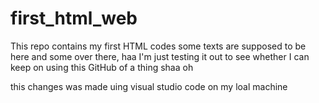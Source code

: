 # first_html_web
This repo contains my first HTML codes 
some texts are supposed to be here and some over there, haa I'm just testing it out to see whether I can keep on using this GitHub of a thing shaa oh

this changes was made uing visual studio code on my loal machine 